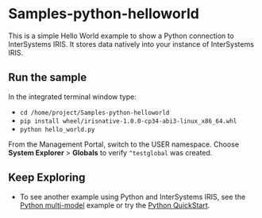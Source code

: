 # Samples-python-helloworld

This is a simple Hello World example to show a Python connection to InterSystems IRIS. 
It stores data natively into your instance of InterSystems IRIS. 


## Run the sample

In the integrated terminal window type: 

* `cd /home/project/Samples-python-helloworld`  
* `pip install wheel/irisnative-1.0.0-cp34-abi3-linux_x86_64.whl`
* `python hello_world.py`

From the Management Portal, switch to the USER namespace. Choose **System Explorer** > **Globals** to verify `^testglobal` was created. 

	
## Keep Exploring

* To see another example using Python and InterSystems IRIS, see the [Python multi-model](home/project/quickstarts-multimodel-python/README.md) example or try the [Python QuickStart](https://gettingstarted.intersystems.com/language-quickstarts/python-quickstart/).
